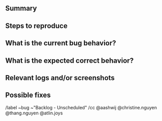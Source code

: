 ## Summary




## Steps to reproduce



## What is the current bug behavior?



## What is the expected correct behavior?




## Relevant logs and/or screenshots



## Possible fixes



/label ~bug ~"Backlog - Unscheduled"
/cc @aashwij @christine.nguyen @thang.nguyen @atlin.joys
